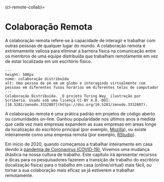 (cl-remote-collab)=
# Colaboração Remota

A colaboração remota refere-se à capacidade de interagir e trabalhar com outras pessoas de qualquer lugar do mundo. A colaboração remota é extremamente valiosa para eliminar a barreira física na comunicação entre os membros de uma equipe distribuída que trabalham remotamente em vez de estar localizada em um escritório físico.

```{figure} ../figures/distributed-collaboration.jpg
---
height: 500px
nome: colaboração distribuída
alt: Uma pessoa de pé em um globo e interagindo virtualmente com pessoas em diferentes fusos horários em diferentes telas de computador
---
Colaboração Distribuída. _O projeto Turing Way_ ilustração por Scriberia. Usado sob uma licença CC-BY 4.0. DOI: [10.5281/zenodo.3332807](https://doi.org/10.5281/zenodo.3332807).
```

A colaboração remota é uma prática padrão em projetos de código aberto ou comunidades on-line. Ganhou popularidade nos últimos anos à medida que cada vez mais empresas expandem as suas empresas em áreas longe da localização do escritório principal (por exemplo, [Mozilla](https://www.mozilla.org/en-GB/)), ou existe inteiramente como uma empresa remota (por exemplo, [RStudio](https://rstudio.com/about/)).

Em início de 2020, quando começamos a trabalhar inteiramente em casa devido à [pandemia de Coronavirus (COVID-19)](https://www.who.int/emergencies/diseases/novel-coronavirus-2019), Vivemos uma mudança drástica na nossa cultura de trabalho. Este capítulo irá apresentar recursos e dicas para os pesquisadores fazerem a transição de trabalho do escritório (localização física) para o trabalho em casa (online/virtual) mais fácil, ou tornar a sua colaboração mais eficaz se já estiverem a trabalhar remotamente.

<!--- Add a summary of all the subchapters --->
